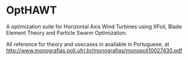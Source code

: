 # OptHAWT
A optimization suite for Horizontal Axis Wind Turbines using XFoil, Blade Element Theory and Particle Swarm Optimization.

All reference for theory and usecases in available in Portuguese, at
http://www.monografias.poli.ufrj.br/monografias/monopoli10027430.pdf
